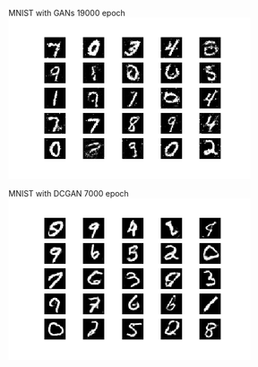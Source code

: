MNIST with GANs 19000 epoch  
![avatar](No.19000)  
  
MNIST with DCGAN 7000 epoch  
![avatar](No.7000)  
